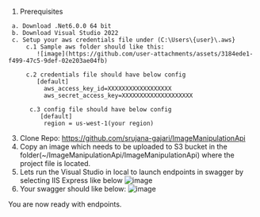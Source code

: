    1. Prerequisites
      
     a. Download .Net6.0.0 64 bit 
     b. Download Visual Studio 2022 
     c. Setup your aws credentials file under (C:\Users\{user}\.aws}
         c.1 Sample aws folder should like this: 
            ![image](https://github.com/user-attachments/assets/3184ede1-f499-47c5-9def-02e203ae04fb)

         c.2 credentials file should have below config
            [default]
              aws_access_key_id=XXXXXXXXXXXXXXXXXX
              aws_secret_access_key=XXXXXXXXXXXXXXXXXXXX

          c.3 config file should have below config
             [default]
              region = us-west-1(your region)

     
   3. Clone Repo: https://github.com/srujana-gajari/ImageManipulationApi
   4. Copy an image which needs to be uploaded to S3 bucket in the folder(~/ImageManipulationApi/ImageManipulationApi) where the project file is located.
   5. Lets run the Visual Studio in local to launch endpoints in swagger by selecting IIS Express like below
    ![image](https://github.com/user-attachments/assets/c4a28e68-c321-4d79-9bcb-dc61384f26c8)
   6. Your swagger should like below: 
      ![image](https://github.com/user-attachments/assets/3db51bcc-574c-4262-b399-9c77093b87d4)

You are now ready with endpoints.
